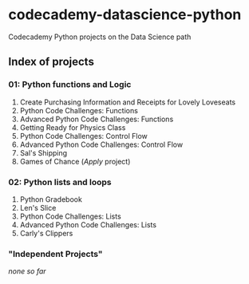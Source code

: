 # codecademy-datascience-python
 Codecademy Python projects on the Data Science path

## Index of projects

### 01: Python functions and Logic

1. Create Purchasing Information and Receipts for Lovely Loveseats
1. Python Code Challenges: Functions
1. Advanced Python Code Challenges: Functions
1. Getting Ready for Physics Class
1. Python Code Challenges: Control Flow
1. Advanced Python Code Challenges: Control Flow
1. Sal's Shipping
1. Games of Chance (*Apply* project)

### 02: Python lists and loops
1. Python Gradebook
1. Len's Slice
1. Python Code Challenges: Lists
1. Advanced Python Code Challenges: Lists
1. Carly's Clippers

### "Independent Projects"
*none so far*
